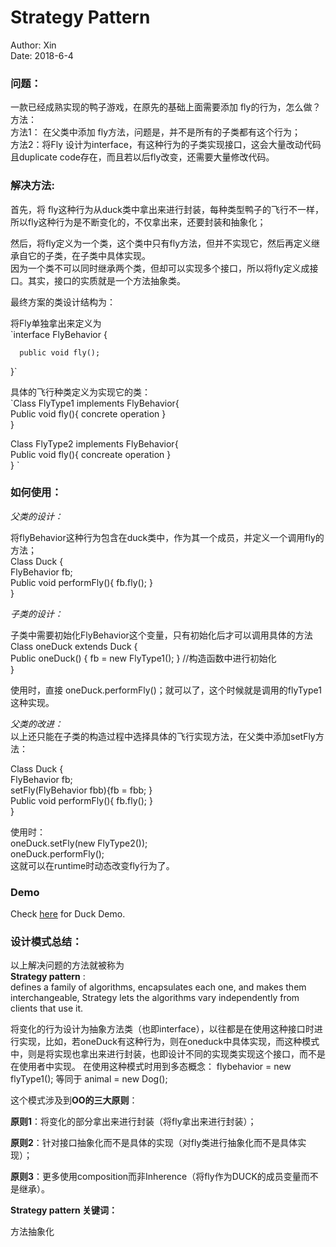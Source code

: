 # Strategy Pattern

Author: Xin  
Date: 2018-6-4   

### 问题： 
一款已经成熟实现的鸭子游戏，在原先的基础上面需要添加 fly的行为，怎么做？  
方法：  
方法1： 在父类中添加 fly方法，问题是，并不是所有的子类都有这个行为；  
方法2：将Fly 设计为interface，有这种行为的子类实现接口，这会大量改动代码且duplicate code存在，而且若以后fly改变，还需要大量修改代码。  

### 解决方法:  

首先，将 fly这种行为从duck类中拿出来进行封装，每种类型鸭子的飞行不一样，所以fly这种行为是不断变化的，不仅拿出来，还要封装和抽象化；  

然后，将fly定义为一个类，这个类中只有fly方法，但并不实现它，然后再定义继承自它的子类，在子类中具体实现。  
因为一个类不可以同时继承两个类，但却可以实现多个接口，所以将fly定义成接口。其实，接口的实质就是一个方法抽象类。  

最终方案的类设计结构为：  

将Fly单独拿出来定义为  
`interface FlyBehavior { 

	  public void fly();    
}`

具体的飞行种类定义为实现它的类：  
`Class FlyType1 implements FlyBehavior{       
	Public void fly(){   concrete operation  }  
}  

Class FlyType2 implements FlyBehavior{  
	Public void fly(){  concreate operation  }  
} `

### 如何使用：  

*父类的设计：*  

将flyBehavior这种行为包含在duck类中，作为其一个成员，并定义一个调用fly的方法；  
Class Duck {  
	FlyBehavior fb;  
	Public void performFly(){ fb.fly(); }  
}  

*子类的设计：*  

子类中需要初始化FlyBehavior这个变量，只有初始化后才可以调用具体的方法  
Class oneDuck extends Duck {  
	Public oneDuck() { fb = new FlyType1(); } //构造函数中进行初始化  
}  

使用时，直接 oneDuck.performFly()；就可以了，这个时候就是调用的flyType1这种实现。  

*父类的改进：*  
以上还只能在子类的构造过程中选择具体的飞行实现方法，在父类中添加setFly方法：  

Class Duck {  
	FlyBehavior fb;  
	setFly(FlyBehavior fbb){fb = fbb; }  
	Public void performFly(){ fb.fly(); }  
}  

使用时：  
oneDuck.setFly(new FlyType2());  
oneDuck.performFly();  
这就可以在runtime时动态改变fly行为了。 

### Demo  
Check [here](https://github.com/960761/AboutDesignPattern/tree/master/code/HeadFirst_DesignPattern/ch01_StrategyPattern/src) for Duck Demo.

### 设计模式总结： 

以上解决问题的方法就被称为  
**Strategy pattern** :   
defines a family of algorithms, encapsulates each one, and makes them interchangeable, Strategy lets the algorithms vary independently from clients that use it.  

将变化的行为设计为抽象方法类（也即interface），以往都是在使用这种接口时进行实现，比如，若oneDuck有这种行为，则在oneduck中具体实现，而这种模式中，则是将实现也拿出来进行封装，也即设计不同的实现类实现这个接口，而不是在使用者中实现。
在使用这种模式时用到多态概念： flybehavior = new flyType1(); 等同于 animal = new Dog();  

这个模式涉及到**OO的三大原则**：  

**原则1**：将变化的部分拿出来进行封装（将fly拿出来进行封装）；  

**原则2**：针对接口抽象化而不是具体的实现（对fly类进行抽象化而不是具体实现）；  

**原则3**：更多使用composition而非Inherence（将fly作为DUCK的成员变量而不是继承）。  


**Strategy pattern 关键词：**  

方法抽象化
